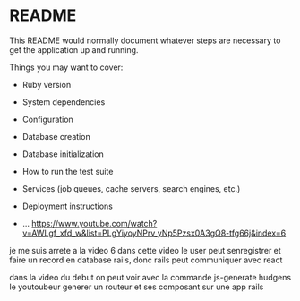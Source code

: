 # README

This README would normally document whatever steps are necessary to get the
application up and running.

Things you may want to cover:

* Ruby version

* System dependencies

* Configuration

* Database creation

* Database initialization

* How to run the test suite

* Services (job queues, cache servers, search engines, etc.)

* Deployment instructions

* ...
https://www.youtube.com/watch?v=AWLgf_xfd_w&list=PLgYiyoyNPrv_yNp5Pzsx0A3gQ8-tfg66j&index=6

je me suis arrete a la video 6 dans cette video le user peut senregistrer et faire un record en database rails, donc rails peut communiquer avec react

dans la video du debut on peut voir avec la commande js-generate  hudgens le youtoubeur generer un routeur et ses composant sur une app rails
